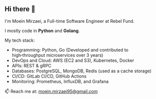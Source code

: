 ## Hi there 👋

I'm Moein Mirzaei, a Full-time Software Engineer at Rebel Fund.

I mostly code in **Python** and **Golang**.

My tech stack:
<ul>
  <li>Programming: Python, Go (Developed and contributed to high‑throughput microservices over 3 years)</li>
  <li>DevOps and Cloud: AWS (EC2 and S3), Kubernetes, Docker</li>
  <li>APIs: REST & gRPC</li>
  <li>Databases: PostgreSQL, MongoDB, Redis (used as a cache storage)</li>
  <li>CI/CD: GitLab CI/CD, GitHub Actions</li>
  <li>Monitoring: Prometheus, InfluxDB, and Grafana</li>
</ul>


📫 Reach me at: moein.mirzaei95@gmail.com

<!--
**moeinmirzaei/moeinmirzaei** is a ✨ _special_ ✨ repository because its `README.md` (this file) appears on your GitHub profile.

Here are some ideas to get you started:

- 🔭 I’m currently working on ...
- 🌱 I’m currently learning ...
- 👯 I’m looking to collaborate on ...
- 🤔 I’m looking for help with ...
- 💬 Ask me about ...
- 📫 How to reach me: ...
- 😄 Pronouns: ...
- ⚡ Fun fact: ...
-->
